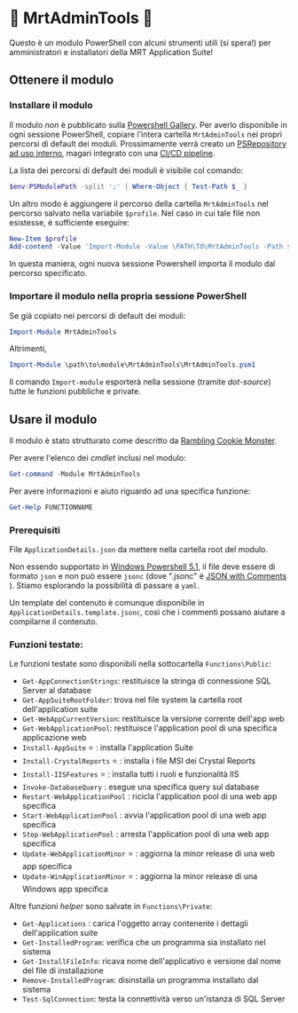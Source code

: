 # :hammer: MrtAdminTools :wrench:
Questo è un modulo PowerShell con alcuni strumenti utili (si spera!) per amministratori e installatori della MRT Application Suite!

## Ottenere il modulo

### Installare il modulo
Il modulo _non_ è pubblicato sulla [Powershell Gallery](https://www.powershellgallery.com/). Per averlo disponibile in ogni sessione PowerShell, copiare l'intera cartella `MrtAdminTools` nei propri percorsi di default dei moduli.
Prossimamente verrà creato un [PSRepository ad uso interno](https://powershellexplained.com/2017-05-30-Powershell-your-first-PSScript-repository/), magari integrato con una [CI/CD pipeline](http://ramblingcookiemonster.github.io/PSDeploy-Inception/).

La lista dei percorsi di default dei moduli è visibile col comando:
```powershell
$env:PSModulePath -split ';' | Where-Object { Test-Path $_ }
``` 
Un altro modo è aggiungere il percorso della cartella `MrtAdminTools` nel percorso salvato nella variabile `$profile`.
Nel caso in cui tale file non esistesse, è sufficiente eseguire:
```powershell
New-Item $profile
Add-content -Value 'Import-Module -Value \PATH\TO\MrtAdminTools -Path $profile'
```
In questa maniera, ogni nuova sessione Powershell importa il modulo dal percorso specificato.


### Importare il modulo nella propria sessione PowerShell
Se già copiato nei percorsi di default dei moduli:
```powershell
Import-Module MrtAdminTools
```
Altrimenti,
```powershell
Import-Module \path\to\module\MrtAdminTools\MrtAdminTools.psm1
```
Il comando `Import-module` esporterà nella sessione (tramite _dot-source_) tutte le funzioni pubbliche e private.


## Usare il modulo
Il modulo è stato strutturato come descritto da [Rambling Cookie Monster](http://ramblingcookiemonster.github.io/Building-A-PowerShell-Module/).

Per avere l'elenco dei _cmdlet_ inclusi nel modulo:
```powershell
Get-command -Module MrtAdminTools
```
Per avere informazioni e aiuto riguardo ad una specifica funzione:
```powershell
Get-Help FUNCTIONNAME
```

### Prerequisiti
File `ApplicationDetails.json` da mettere nella cartella root del modulo. 

Non essendo supportato in [Windows Powershell 5.1](https://github.com/PowerShell/PowerShell/issues/7436), il file deve essere di formato `json` e non può essere `jsonc` (dove ".jsonc" è [JSON with Comments](https://code.visualstudio.com/docs/languages/json#_json-with-comments) ). Stiamo esplorando la possibilità di passare a `yaml`.

Un template del contenuto è comunque disponibile in `ApplicationDetails.template.jsonc`, così che i commenti possano aiutare a compilarne il contenuto.


### Funzioni testate:
Le funzioni testate sono disponibili nella sottocartella `Functions\Public`:
* `Get-AppConnectionStrings`: restituisce la stringa di connessione SQL Server al database
* `Get-AppSuiteRootFolder`: trova nel file system la cartella root dell'application suite
* `Get-WebAppCurrentVersion`: restituisce la versione corrente dell'app web
* `Get-WebApplicationPool`: restituisce l'application pool di una specifica applicazione web
* `Install-AppSuite` :star: : installa l'application Suite
* `Install-CrystalReports` :star: : installa i file MSI dei Crystal Reports
* `Install-IISFeatures` :star: : installa tutti i ruoli e funzionalità IIS
* `Invoke-DatabaseQuery` : esegue una specifica query sul database
* `Restart-WebApplicationPool` : ricicla l'application pool di una web app specifica
* `Start-WebApplicationPool` : avvia l'application pool di una web app specifica
* `Stop-WebApplicationPool` : arresta l'application pool di una web app specifica
* `Update-WebApplicationMinor` :star: : aggiorna la minor release di una web app specifica
* `Update-WinApplicationMinor` :star: : aggiorna la minor release di una Windows app specifica

Altre funzioni _helper_ sono salvate in `Functions\Private`:
* `Get-Applications` : carica l'oggetto array contenente i dettagli dell'application suite
* `Get-InstalledProgram`: verifica che un programma sia installato nel sistema
* `Get-InstallFileInfo`: ricava nome dell'applicativo e versione dal nome del file di installazione
* `Remove-InstalledProgram`: disinstalla un programma installato dal sistema
* `Test-SqlConnection`: testa la connettività verso un'istanza di SQL Server 
